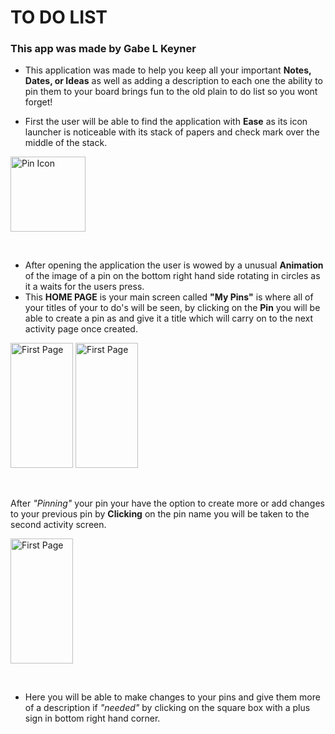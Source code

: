 
# **TO DO LIST**

### This app was made by Gabe L Keyner

* This application was made to help you keep all your important **Notes, 
Dates, or Ideas** as well as adding a description to each one the ability 
to pin them to your board brings fun to the old plain to do list so you wont forget! 

* First the user will be able to find the application with **Ease** as its 
 icon launcher is noticeable with its stack of papers and check mark over 
 the middle of the stack.

<img src ="https://github.com/Keyner32/TODOLIST/blob/master/todolist_icon.png?raw=true" alt="Pin Icon" style="width:120px;height:120px;">


&nbsp;


* After opening the application the user is wowed by a unusual **Animation** 
of the image of a pin on the bottom right hand side rotating in circles as 
it a waits for the users press.
* This **HOME PAGE** is your main screen called **"My Pins"** is where all of your titles 
 of your to do's will be seen, by clicking on the **Pin** you will be able to create a 
 pin as and give it a title which will carry on to the next activity page once created.
<img src ="https://github.com/Keyner32/TODOLIST/blob/master/layout-todo.png?raw=true" alt="First Page" style="width:100px;height:200px;"> 

<img src ="https://github.com/Keyner32/TODOLIST/blob/master/Screenshot_20160821-120414.png?raw=true" alt="First Page" style="width:100px;height:200px;"> 

&nbsp;


After *"Pinning"* your pin your have the option to create more or add changes to 
your previous pin by **Clicking** on the pin name you will be taken to the second activity screen.
&nbsp;


<img src ="https://github.com/Keyner32/TODOLIST/blob/master/screenshot-2016-08-21-120055.png?raw=true" alt="First Page" style="width:100px;height:200px;">

&nbsp;

* Here you will be able to make changes to your pins and give them 
more of a description if *"needed"* by clicking on the square box with 
a plus sign in  bottom right hand corner. 
